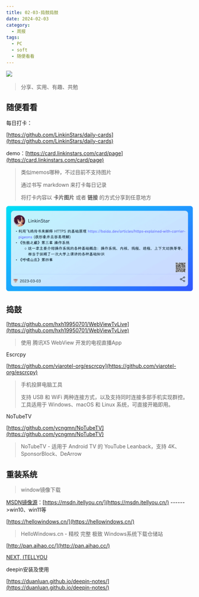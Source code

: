 ```yaml
---
title: 02-03-捣鼓捣鼓
date: 2024-02-03
category:
  - 周报
tags:
  - PC
  - soft
  - 随便看看
---
```

![](https://img.nnxx.me/file/5a500390f31add8c94c98.jpg)

> 分享、实用、有趣、共勉


## 随便看看

每日打卡：

[https://github.com/LinkinStars/daily-cards](https://github.com/LinkinStars/daily-cards)

demo：[https://card.linkinstars.com/card/page](https://card.linkinstars.com/card/page)
>类似memos哪种，不过目前不支持图片
>
>通过书写 markdown 来打卡每日记录
>
>将打卡内容以 **卡片图片** 或者 **链接** 的方式分享到任意地方

![](https://github.com/LinkinStars/daily-cards/raw/main/docs/img/card.png)




## 捣鼓


[https://github.com/hxh19950701/WebViewTvLive](https://github.com/hxh19950701/WebViewTvLive)
>使用 腾讯X5 WebView 开发的电视直播App



Escrcpy 

[https://github.com/viarotel-org/escrcpy](https://github.com/viarotel-org/escrcpy)
>手机投屏电脑工具
>
>支持 USB 和 WiFi 两种连接方式，以及支持同时连接多部手机实现群控。 工具适用于 Windows、macOS 和 Linux 系统，可直接开箱即用。


NoTubeTV

[https://github.com/ycngmn/NoTubeTV](https://github.com/ycngmn/NoTubeTV)
>NoTubeTV - 适用于 Android TV 的 YouTube Leanback，支持 4K、SponsorBlock、DeArrow


## 重装系统
>window镜像下载

[MSDN镜像源](https://msdn.itellyou.cn)：[https://msdn.itellyou.cn/](https://msdn.itellyou.cn/) ------>win10、win11等

[https://hellowindows.cn/](https://hellowindows.cn/)
>HelloWindows.cn - 精校 完整 极致 Windows系统下载仓储站

[http://pan.aihao.cc/](http://pan.aihao.cc/)

[NEXT, ITELLYOU](https://next.itellyou.cn/)


deepin安装及使用

[https://duanluan.github.io/deepin-notes/](https://duanluan.github.io/deepin-notes/)





